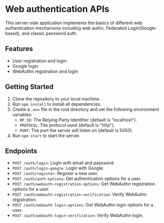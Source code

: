 # Web authentication APIs

This server-side application implements the basics of different web authentication mechanisms including web authn, Federated Login(Google-based), and classic password auth.

## Features

- User registration and login
- Google login
- WebAuthn registration and login


## Getting Started

1. Clone the repository to your local machine.
2. Run `npm install` to install all dependencies.
3. Create a `.env` file in the root directory and set the following environment variables:
    - `RP_ID`: The Relying Party Identifier (default is "localhost").
    - `PROTOCOL`: The protocol used (default is "http").
    - `PORT`: The port the server will listen on (default is 5050).
4. Run `npm start` to start the server.

## Endpoints

- `POST /auth/login`: Login with email and password.
- `POST /auth/login-google`: Login with Google.
- `POST /auth/register`: Register a new user.
- `POST /auth/auth-options`: Get authentication options for a user.
- `POST /auth/webauth-registration-options`: Get WebAuthn registration options for a user.
- `POST /auth/webauth-registration-verification`: Verify WebAuthn registration.
- `POST /auth/webauth-login-options`: Get WebAuthn login options for a user.
- `POST /auth/webauth-login-verification`: Verify WebAuthn login.
